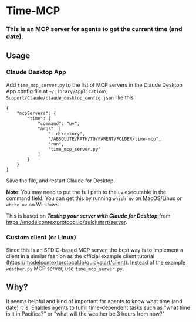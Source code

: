 # Time-MCP
### This is an MCP server for agents to get the current time (and date).

## Usage

### Claude Desktop App
Add `time_mcp_server.py` to the list of MCP servers in the Claude Desktop App config file at `~/Library/Application\ Support/Claude/claude_desktop_config.json` like this:
```
{
    "mcpServers": {
        "time": {
            "command": "uv",
            "args": [
                "--directory",
                "/ABSOLUTE/PATH/TO/PARENT/FOLDER/time-mcp",
                "run",
                "time_mcp_server.py"
            ]
        }
    }
}
```
Save the file, and restart Claude for Desktop.

**Note**: You may need to put the full path to the `uv` executable in the command field. You can get this by running `which uv` on MacOS/Linux or `where uv` on Windows.

This is based on **_Testing your server with Claude for Desktop_** from https://modelcontextprotocol.io/quickstart/server. 

### Custom client (or Linux)
Since this is an STDIO-based MCP server, the best way is to implement a client in a similar fashion as the official example client tutorial (https://modelcontextprotocol.io/quickstart/client). Instead of the example `weather.py` MCP server, use `time_mcp_server.py`.

## Why?
It seems helpful and kind of important for agents to know what time (and date) it is. Enables agents to fulfill time-dependent tasks such as "what time is it in Pacifica?" or "what will the weather be 3 hours from now?"


